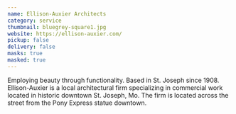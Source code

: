 ```yaml
---
name: Ellison-Auxier Architects
category: service
thumbnail: bluegrey-square1.jpg
website: https://ellison-auxier.com/
pickup: false
delivery: false
masks: true
masked: true
---
```

Employing beauty through functionality. Based in St. Joseph since 1908. Ellison-Auxier is a local architectural firm specializing in commercial work located in historic downtown St. Joseph, Mo. The firm is located across the street from the Pony Express statue downtown.